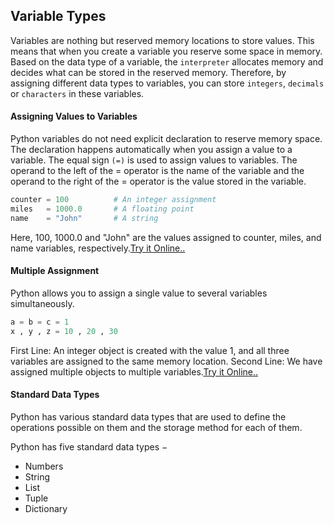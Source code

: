 ## Variable Types
Variables are nothing but reserved memory locations to store values.
This means that when you create a variable you reserve some space in memory.
Based on the data type of a variable, the `interpreter` allocates memory and decides what can be stored in the reserved memory. 
Therefore, by assigning different data types to variables, you can store `integers`, `decimals` or `characters` in these variables.
#### Assigning Values to Variables
Python variables do not need explicit declaration to reserve memory space.
The declaration happens automatically when you assign a value to a variable. 
The equal sign `(=)` is used to assign values to variables.
The operand to the left of the = operator is the name of the variable and the operand to the right of the = operator is the value 
stored in the variable.

```python
counter = 100          # An integer assignment
miles   = 1000.0       # A floating point
name    = "John"       # A string

```
Here, 100, 1000.0 and "John" are the values assigned to counter, miles, and name variables, respectively.[Try it Online..](http://tpcg.io/WKTCEy
)
#### Multiple Assignment
Python allows you to assign a single value to several variables simultaneously. 

```python
a = b = c = 1
x , y , z = 10 , 20 , 30
```
First Line:  An integer object is created with the value 1, and all three variables are assigned to the same memory location.
Second Line: We have assigned multiple objects to multiple variables.[Try it Online..](http://tpcg.io/WKTCEy)
#### Standard Data Types
 Python has various standard data types that are used to define the operations possible on them and the storage method for each of them.

Python has five standard data types −

* Numbers
* String
* List
* Tuple
* Dictionary
